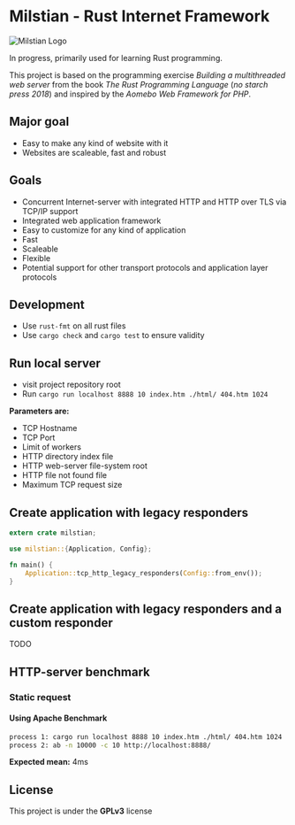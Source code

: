 # Milstian - Rust Internet Framework

![Milstian Logo](https://raw.githubusercontent.com/cjohansson/milstian-rust-internet-framework/master/html/img/logo1-modified.jpg)

In progress, primarily used for learning Rust programming.

This project is based on the programming exercise *Building a multithreaded web server* from the book *The Rust Programming Language* (*no starch press 2018*) and inspired by the *Aomebo Web Framework for PHP*.

## Major goal
* Easy to make any kind of website with it
* Websites are scaleable, fast and robust

## Goals
* Concurrent Internet-server with integrated HTTP and HTTP over TLS via TCP/IP support
* Integrated web application framework
* Easy to customize for any kind of application
* Fast
* Scaleable
* Flexible
* Potential support for other transport protocols and application layer protocols

## Development

* Use `rust-fmt` on all rust files
* Use `cargo check` and `cargo test` to ensure validity

## Run local server

* visit project repository root
* Run `cargo run localhost 8888 10 index.htm ./html/ 404.htm 1024`

**Parameters are:**
* TCP Hostname
* TCP Port
* Limit of workers
* HTTP directory index file
* HTTP web-server file-system root
* HTTP file not found file
* Maximum TCP request size

## Create application with legacy responders

``` rust
extern crate milstian;

use milstian::{Application, Config};

fn main() {
    Application::tcp_http_legacy_responders(Config::from_env());
}
```

## Create application with legacy responders and a custom responder

TODO

## HTTP-server benchmark

### Static request

#### Using Apache Benchmark

``` bash
process 1: cargo run localhost 8888 10 index.htm ./html/ 404.htm 1024
process 2: ab -n 10000 -c 10 http://localhost:8888/
```

**Expected mean:** 4ms

## License

This project is under the **GPLv3** license

